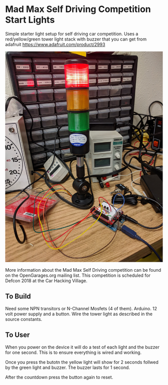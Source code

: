 # Mad Max Self Driving Competition Start Lights

Simple starter light setup for self driving car competition.  Uses a red/yellow/green tower
light stack with buzzer that you can get from adafruit https://www.adafruit.com/product/2993

![Tower Example](/pic.jpg)

More information about the Mad Max Self Driving competition can be found on the OpenGarages.org mailing list.
This competition is scheduled for Defcon 2018 at the Car Hacking Village.

## To Build

Need some NPN transitors or N-Channel Mosfets (4 of them).  Arduino.  12 volt power supply
and a button.  Wire the tower light as described in the source constants.

## To User

When you power on the device it will do a test of each light and the buzzer for one second.
This is to ensure everything is wired and working.

Once you press the butotn the yellow light will show for 2 seconds follwed by the green light
and buzzer.  The buzzer lasts for 1 second.

After the countdown press the button again to reset.

